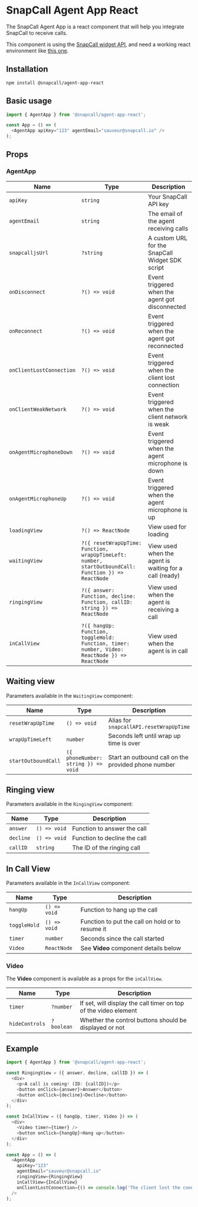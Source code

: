 # SnapCall Agent App React

The SnapCall Agent App is a react component that will help you integrate SnapCall to receive calls.

This component is using the [SnapCall widget API](https://doc.snapcall.io/#widget-api-receive-call-agent-side), and need a working react environment like [this one](https://codesandbox.io/s/sparkling-field-1w7yc?file=/src/index.js).

## Installation

```
npm install @snapcall/agent-app-react
```

## Basic usage
```js
import { AgentApp } from '@snapcall/agent-app-react';

const App = () => (
  <AgentApp apiKey="123" agentEmail="sauveur@snapcall.io" />
);
```

## Props

### AgentApp

| Name | Type | Description
| --- | --- | --- |
| `apiKey` | `string` | Your SnapCall API key
| `agentEmail` | `string` | The email of the agent receiving calls
| `snapcalljsUrl` | `?string` | A custom URL for the SnapCall Widget SDK script
| `onDisconnect` | `?() => void` | Event triggered when the agent got disconnected
| `onReconnect` | `?() => void` | Event triggered when the agent got reconnected
| `onClientLostConnection` | `?() => void` | Event triggered when the client lost connection
| `onClientWeakNetwork` | `?() => void` | Event triggered when the client network is weak
| `onAgentMicrophoneDown` | `?() => void` | Event triggered when the agent microphone is down
| `onAgentMicrophoneUp` | `?() => void` | Event triggered when the agent microphone is up
| `loadingView` | `?() => ReactNode` | View used for loading
| `waitingView` | `?({ resetWrapUpTime: Function, wrapUpTimeLeft: number, startOutboundCall: Function }) => ReactNode` | View used when the agent is waiting for a call (ready)
| `ringingView` | `?({ answer: Function, decline: Function, callID: string }) => ReactNode` | View used when the agent is receiving a call
| `inCallView` | `?({ hangUp: Function, toggleHold: Function, timer: number, Video: ReactNode }) => ReactNode` | View used when the agent is in call

## Waiting view

Parameters available in the `WaitingView` component:

| Name | Type | Description
| --- | --- | --- |
| `resetWrapUpTime` | `() => void` | Alias for `snapcallAPI.resetWrapUpTime`
| `wrapUpTimeLeft` | `number` | Seconds left until wrap up time is over
| `startOutboundCall` | `({ phoneNumber: string }) => void` | Start an outbound call on the provided phone number

## Ringing view

Parameters available in the `RingingView` component:

| Name | Type | Description
| --- | --- | --- |
| `answer` | `() => void` | Function to answer the call
| `decline` | `() => void` | Function to decline the call
| `callID` | `string` | The ID of the ringing call

## In Call View

Parameters available in the `InCallView` component:

| Name | Type | Description
| --- | --- | --- |
| `hangUp` | `() => void` | Function to hang up the call
| `toggleHold` | `() => void` | Function to put the call on hold or to resume it
| `timer` | `number` | Seconds since the call started
| `Video` | `ReactNode` | See **Video** component details below

### Video

The **Video** component is available as a props for the `inCallView`.

| Name | Type | Description
| --- | --- | --- |
| `timer` | `?number` | If set, will display the call timer on top of the video element
| `hideControls` | `?boolean` | Whether the control buttons should be displayed or not

## Example

```js
import { AgentApp } from '@snapcall/agent-app-react';

const RingingView = ({ answer, decline, callID }) => (
  <div>
    <p>A call is coming! (ID: {callID})</p>
    <button onClick={answer}>Answer</button>
    <button onClick={decline}>Decline</button>
  </div>
);

const InCallView = ({ hangUp, timer, Video }) => (
  <div>
    <Video timer={timer} />
    <button onClick={hangUp}>Hang up</button>
  </div>
);

const App = () => (
  <AgentApp
    apiKey="123"
    agentEmail="sauveur@snapcall.io"
    ringingView={RingingView}
    inCallView={InCallView}
    onClientLostConnection={() => console.log('The client lost the connection!!')}
  />
);
```
